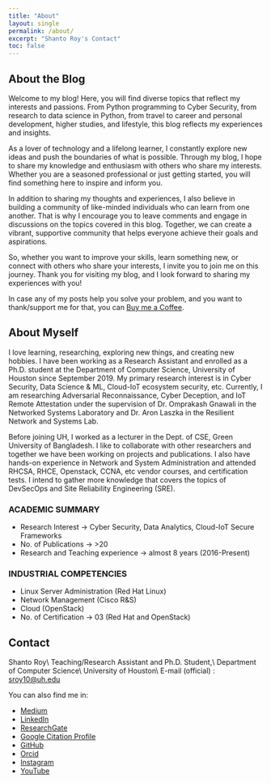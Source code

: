 ```yaml
---
title: "About"
layout: single
permalink: /about/
excerpt: "Shanto Roy's Contact"
toc: false
---
```


## About the Blog
Welcome to my blog! Here, you will find diverse topics that reflect my interests and passions. From Python programming to Cyber Security, from research to data science in Python, from travel to career and personal development, higher studies, and lifestyle, this blog reflects my experiences and insights.

As a lover of technology and a lifelong learner, I constantly explore new ideas and push the boundaries of what is possible. Through my blog, I hope to share my knowledge and enthusiasm with others who share my interests. Whether you are a seasoned professional or just getting started, you will find something here to inspire and inform you.

In addition to sharing my thoughts and experiences, I also believe in building a community of like-minded individuals who can learn from one another. That is why I encourage you to leave comments and engage in discussions on the topics covered in this blog. Together, we can create a vibrant, supportive community that helps everyone achieve their goals and aspirations.

So, whether you want to improve your skills, learn something new, or connect with others who share your interests, I invite you to join me on this journey. Thank you for visiting my blog, and I look forward to sharing my experiences with you!

In case any of my posts help you solve your problem, and you want to thank/support me for that, you can
[Buy me a Coffee](https://www.buymeacoffee.com/shantoroy). 

## About Myself
I love learning, researching, exploring new things, and creating new hobbies. I have been working as a Research Assistant and enrolled as a Ph.D. student at the Department of Computer Science, University of Houston since September 2019. My primary research interest is in Cyber Security, Data Science & ML, Cloud-IoT ecosystem security, etc. Currently, I am researching Adversarial Reconnaissance, Cyber Deception, and IoT Remote Attestation under the supervision of Dr. Omprakash Gnawali in the Networked Systems Laboratory and Dr. Aron Laszka in the Resilient Network and Systems Lab.

Before joining UH, I worked as a lecturer in the Dept. of CSE, Green University of Bangladesh. I like to collaborate with other researchers and together we have been working on projects and publications. I also have hands-on experience in Network and System Administration and attended RHCSA, RHCE, Openstack, CCNA, etc vendor courses, and certification tests. I intend to gather more knowledge that covers the topics of DevSecOps and Site Reliability Engineering (SRE).

### ACADEMIC SUMMARY
- Research Interest → Cyber Security, Data Analytics, Cloud-IoT Secure Frameworks
- No. of Publications → >20 
- Research and Teaching experience → almost 8 years (2016-Present)

### INDUSTRIAL COMPETENCIES
- Linux Server Administration (Red Hat Linux)
- Network Management (Cisco R&S)
- Cloud (OpenStack)
- No. of Certification → 03 (Red Hat and OpenStack)



## Contact
Shanto Roy\\
Teaching/Research Assistant and Ph.D. Student,\\
Department of Computer Science\\
University of Houston\\
E-mail (official) : sroy10@uh.edu

You can also find me in:

* [Medium](https://medium.com/@shantoroy)
* [LinkedIn][LinkedIn]
* [ResearchGate][ResearchGate]
* [Google Citation Profile][Google]
* [GitHub][GitHub]
* [Orcid][Orcid]
* [Instagram][Instagram]
* [YouTube](https://www.youtube.com/c/ShantoRoy)

[ResearchGate]: https://www.researchgate.net/profile/Shanto_Roy2
[Academia]: https://juniv.academia.edu/ShantoRoy
[Google]: https://scholar.google.com/citations?user=OMGYMbwAAAAJ&hl=en
[Orcid]: https://orcid.org/0000-0002-4213-9460
[LinkedIn]: https://www.linkedin.com/in/shanto-roy/
[Instagram]: https://www.instagram.com/shanto.roy.9/
[GitHub]: https://github.com/shantoroy/

